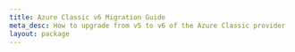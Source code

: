 ```yaml
---
title: Azure Classic v6 Migration Guide
meta_desc: How to upgrade from v5 to v6 of the Azure Classic provider
layout: package
---
```


